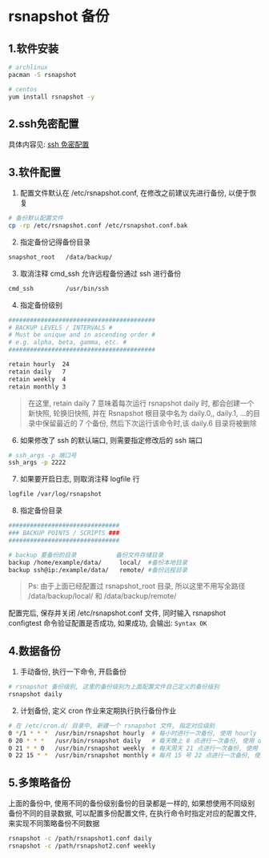 # rsnapshot 备份

## 1.软件安装

```bash
# archlinux
pacman -S rsnapshot

# centos
yum install rsnapshot -y
```

## 2.ssh免密配置

具体内容见: [ssh 免密配置](./SSHPassfree.md)

## 3.软件配置

1. 配置文件默认在 /etc/rsnapshot.conf, 在修改之前建议先进行备份, 以便于恢复

```bash
# 备份默认配置文件
cp -rp /etc/rsnapshot.conf /etc/rsnapshot.conf.bak
```

2. 指定备份记得备份目录

```bash
snapshot_root   /data/backup/
```

3. 取消注释 cmd_ssh 允许远程备份通过 ssh 进行备份

```bash
cmd_ssh         /usr/bin/ssh
```

4. 指定备份级别

```bash
#########################################
# BACKUP LEVELS / INTERVALS #
# Must be unique and in ascending order #
# e.g. alpha, beta, gamma, etc. #
#########################################

retain hourly  24
retain daily   7
retain weekly  4
retain monthly 3
```

> 在这里, retain daily 7 意味着每次运行 rsnapshot daily 时, 都会创建一个新快照, 轮换旧快照, 并在 Rsnapshot 根目录中名为 daily.0,, daily.1, ...的目录中保留最近的 7 个备份, 然后下次运行该命令时,该 daily.6 目录将被删除

6. 如果修改了 ssh 的默认端口, 则需要指定修改后的 ssh 端口

```bash
# ssh_args -p 端口号
ssh_args -p 2222
```

7. 如果要开启日志, 则取消注释 logfile 行

```bash
logfile /var/log/rsnapshot
```

8. 指定备份目录

```bash
###############################
### BACKUP POINTS / SCRIPTS ###
###############################

# backup 要备份的目录           备份文件存储目录
backup /home/example/data/     local/  #备份本地目录
backup ssh@ip:/example/data/   remote/ #备份远程目录
```

> Ps: 由于上面已经配置过 rsnapshot_root 目录, 所以这里不用写全路径 /data/backup/local/ 和 /data/backup/remote/

配置完后, 保存并关闭 /etc/rsnapshot.conf 文件, 同时输入 rsnapshot configtest 命令验证配置是否成功, 如果成功, 会输出: `Syntax OK`

## 4.数据备份

1. 手动备份, 执行一下命令, 开启备份

```bash
# rsnapshot 备份级别, 这里的备份级别为上面配置文件自己定义的备份级别
rsnapshot daily
```

2. 计划备份, 定义 cron 作业来定期执行执行备份作业

```bash
# 在 /etc/cron.d/ 目录中, 新建一个 rsnapshot 文件, 指定对应级别
0 */1 * * *  /usr/bin/rsnapshot hourly  # 每小时进行一次备份, 使用 hourly 级别
0 20 * * *   /usr/bin/rsnapshot daily   # 每天晚上 8 点进行一次备份, 使用 daily 级别
0 21 * * 0   /usr/bin/rsnapshot weekly  # 每天周天 21 点进行一次备份, 使用 weekly 级别
0 22 15 * *  /usr/bin/rsnapshot monthly # 每月 15 号 22 点进行一次备份, 使用 monthly 级别
```

## 5.多策略备份

上面的备份中, 使用不同的备份级别备份的目录都是一样的, 如果想使用不同级别备份不同的目录数据, 可以配置多份配置文件, 在执行命令时指定对应的配置文件, 来实现不同策略备份不同数据

```bash
rsnapshot -c /path/rsnapshot1.conf daily
rsnapshot -c /path/rsnapshot2.conf weekly
```

